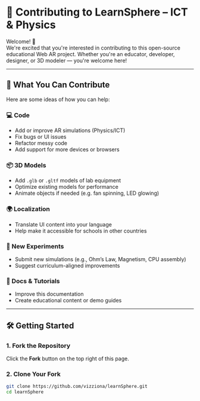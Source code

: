 # 🤝 Contributing to LearnSphere – ICT & Physics

Welcome! 👋  
We're excited that you're interested in contributing to this open-source educational Web AR project. Whether you're an educator, developer, designer, or 3D modeler — you're welcome here!

---

## 🧠 What You Can Contribute
Here are some ideas of how you can help:

### 💻 Code
- Add or improve AR simulations (Physics/ICT)
- Fix bugs or UI issues
- Refactor messy code
- Add support for more devices or browsers

### 📦 3D Models
- Add `.glb` or `.gltf` models of lab equipment
- Optimize existing models for performance
- Animate objects if needed (e.g. fan spinning, LED glowing)

### 🌍 Localization
- Translate UI content into your language
- Help make it accessible for schools in other countries

### 🧪 New Experiments
- Submit new simulations (e.g., Ohm’s Law, Magnetism, CPU assembly)
- Suggest curriculum-aligned improvements

### 📝 Docs & Tutorials
- Improve this documentation
- Create educational content or demo guides

---

## 🛠️ Getting Started

### 1. Fork the Repository
Click the **Fork** button on the top right of this page.

### 2. Clone Your Fork
```bash
git clone https://github.com/vizziona/learnSphere.git
cd learnSphere
